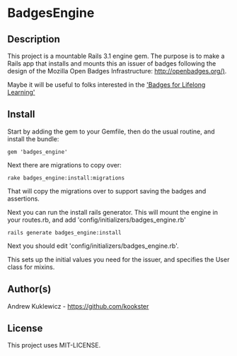 BadgesEngine
============


Description
-----------
This project is a mountable Rails 3.1 engine gem.  The purpose is to make a Rails app that installs and mounts this an issuer of badges following the design of the Mozilla Open Badges Infrastructure: [http://openbadges.org/)](http://openbadges.org/).

Maybe it will be useful to folks interested in the ['Badges for Lifelong Learning'](http://www.dmlcompetition.net/)


Install
-------
Start by adding the gem to your Gemfile, then do the usual routine, and install the bundle:

    gem 'badges_engine'

Next there are migrations to copy over:

    rake badges_engine:install:migrations

That will copy the migrations over to support saving the badges and assertions.

Next you can run the install rails generator.
This will mount the engine in your routes.rb, and add 'config/initializers/badges_engine.rb'

    rails generate badges_engine:install

Next you should edit 'config/initializers/badges_engine.rb'.

This sets up the initial values you need for the issuer, and specifies the User class for mixins.


Author(s)
-----------
Andrew Kuklewicz - https://github.com/kookster

License
-------
This project uses MIT-LICENSE.